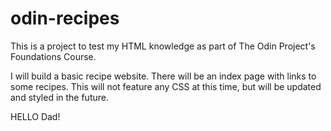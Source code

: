 # odin-recipes

This is a project to test my HTML knowledge as part of The Odin Project's Foundations Course.

I will build a basic recipe website.
There will be an index page with links to some recipes.
This will not feature any CSS at this time, but will be updated and styled in the future.

HELLO Dad!